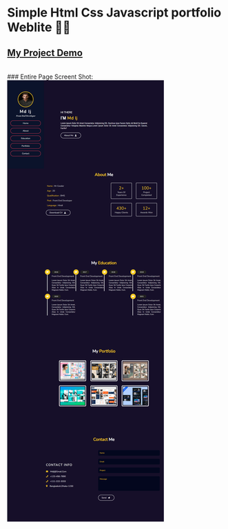 # Simple Html Css Javascript portfolio Weblite 👩‍💻
<h2><a href="https://md-ij.github.io/simple-html-css-js-portfolio-website/" target="_blank">My Project Demo</a></h2>
<br>
### Entire Page Screent Shot:
<img src="img/s-p-w.png" alt="image"/>
